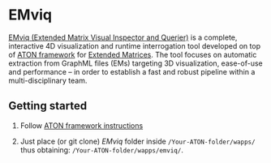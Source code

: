 # EMviq

[EMviq (Extended Matrix Visual Inspector and Querier)](http://osiris.itabc.cnr.it/scenebaker/index.php/projects/emviq/) is a complete, interactive 4D visualization and runtime interrogation tool developed on top of [ATON framework](http://osiris.itabc.cnr.it/aton/) for [Extended Matrices](http://osiris.itabc.cnr.it/extendedmatrix/). The tool focuses on automatic extraction from GraphML files (EMs) targeting 3D visualization, ease-of-use and performance – in order to establish a fast and robust pipeline within a multi-disciplinary team.

## Getting started
1) Follow [ATON framework instructions](https://github.com/phoenixbf/aton)

2) Just place (or git clone) *EMviq* folder inside `/Your-ATON-folder/wapps/` thus obtaining: `/Your-ATON-folder/wapps/emviq/`.